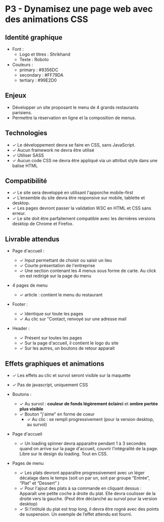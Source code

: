 # P3 - Dynamisez une page web avec des animations CSS
## Identité graphique

- Font : 
    - Logo et titres : Shrikhand
    - Texte : Roboto
- Couleurs :
    - primary : #9356DC
    - secondary : #FF79DA
    - tertiary : #99E2D0


## Enjeux

- Développer un site proposant le menu de 4 grands restaurants parisiens.
- Permettre la réservation en ligne et la composition de menus.


## Technologies

- ✓ Le développement devra se faire en CSS, sans JavaScript.
- ✓ Aucun framework ne devra être utilisé
- ✓ Utiliser SASS
- ✓ Aucun code CSS ne devra être appliqué via un attribut style dans une balise HTML


## Compatibilité

- ✓ Le site sera developpé en utilisant l'apporche mobile-first
- ✓ L’ensemble du site devra être responsive sur mobile, tablette et desktop.
- ✓ Les pages devront passer la validation W3C en HTML et CSS sans erreur.
- ✓ Le site doit être parfaitement compatible avec les dernières versions desktop de Chrome et Firefox.


## Livrable attendus

- Page d'accueil : 
    - ✓ Input permettant de choisir ou saisir un lieu
    - ✓ Courte présentation de l'entreprise
    - ✓ Une section contenant les 4 menus sous forme de carte. Au click on est redirigé sur la page du menu

- 4 pages de menu
    - ✓ article : contient le menu du restaurant

- Footer : 
    - ✓ Identique sur toute les pages
    - ✓ Au clic sur "Contact, renvoyé sur une adresse mail

- Header :
    - ✓ Présent sur toutes les pages
    - ✓ Sur la page d'accueil, il contient le logo du site
    - ✓ Sur les autres, un boutons de retour apparait

## Effets graphiques et animations

- ✓ Les effets au clic et survol seront visible sur la maquette
- ✓ Pas de javascript, uniquement CSS

- Boutons :
    - ✓ Au survol : **couleur de fonds légèrement éclairci** et **ombre portée plus visible**
    - ✓ Bouton "j'aime" en forme de coeur
        - ✓ Au clic : se rempli progressivement (pour la version desktop, au survol)

- Page d'accueil
    - ✓ Un loading spinner devra apparaitre pendant 1 à 3 secondes quand on arrive sur la page d'accueil, couvrir l'intégralité de la page. Libre sur le design du loading. Tout en CSS.

- Pages de menu
    - ✓ Les plats devront apparaître progressivement avec un léger décalage dans le temps (soit un par un, soit par groupe “Entrée”, “Plat” et “Dessert” )
    - ✓ Pour l'ajout des plats à sa commande en cliquant dessus : Apparaît une petite coche à droite du plat. Elle devra coulisser de la droite vers la gauche. (Peut être déclanché au survol pour la version desktop)
    - ✓ Si l’intitulé du plat est trop long, il devra être rogné avec des points de suspension. Un exemple de l’effet attendu est fourni.
    

